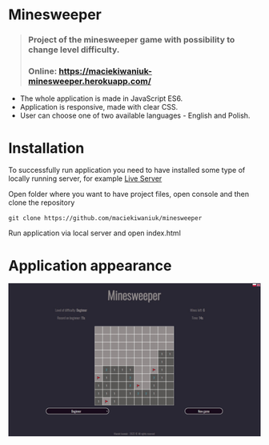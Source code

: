 # Minesweeper

> ### Project of the minesweeper game with possibility to change level difficulty.
> ###
> ### Online: https://maciekiwaniuk-minesweeper.herokuapp.com/

- The whole application is made in JavaScript ES6.
- Application is responsive, made with clear CSS.
- User can choose one of two available languages - English and Polish.

# Installation

To successfully run application you need to have installed some type of locally running server, for example [Live Server](https://marketplace.visualstudio.com/items?itemName=ritwickdey.LiveServer)

Open folder where you want to have project files, open console and then clone the repository

    git clone https://github.com/maciekiwaniuk/minesweeper

Run application via local server and open index.html

# Application appearance

![](https://github.com/maciekiwaniuk/minesweeper/raw/main/assets/images/readme/image.jpg?raw=true)
